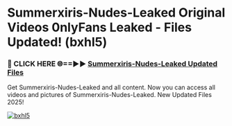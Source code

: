 # Summerxiris-Nudes-Leaked Original Videos 0nlyFans Leaked - Files Updated! (bxhl5)

<h3>🔴 CLICK HERE 🌐==►► <a href="https://tinyurl.com/yc6ubb5a" rel="nofollow">Summerxiris-Nudes-Leaked Updated Files</a></h3>

Get Summerxiris-Nudes-Leaked and all content. Now you can access all videos and pictures of Summerxiris-Nudes-Leaked. New Updated Files 2025!

[![bxhl5](https://i.imgur.com/7eu0CRL.gif)](https://tinyurl.com/yc6ubb5a)
